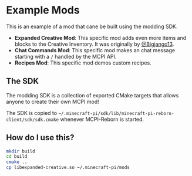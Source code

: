 # Example Mods
This is an example of a mod that cane be built using the modding SDK.

* **Expanded Creative Mod**: This specific mod adds even more items and blocks to the Creative Inventory. It was originally by [@Bigjango13](https://github.com/bigjango13).
* **Chat Commands Mod**: This specific mod makes an chat message starting with a ``/`` handled by the MCPI API.
* **Recipes Mod**: This specific mod demos custom recipes.

## The SDK
The modding SDK is a collection of exported CMake targets that allows anyone to create their own MCPI mod!

The SDK is copied to ``~/.minecraft-pi/sdk/lib/minecraft-pi-reborn-client/sdk/sdk.cmake`` whenever MCPI-Reborn is started.

## How do I use this?
```sh
mkdir build
cd build
cmake ..
cp libexpanded-creative.so ~/.minecraft-pi/mods
```
